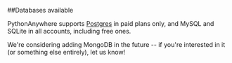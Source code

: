 
<!--
.. title: Kinds of databases
.. slug: KindsOfDatabases
.. date: 2015-05-13 14:35:28 UTC+01:00
.. tags:
.. category:
.. link:
.. description:
.. type: text
-->





##Databases available


PythonAnywhere supports [Postgres](/pages/Postgres) in paid plans only, and MySQL and SQLite in all accounts, including free ones. 

We're considering adding MongoDB in the future -- if you're interested in it (or something else entirely), let us know! 
